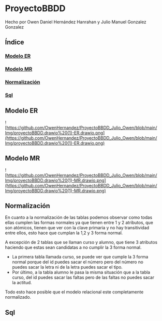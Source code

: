 # ProyectoBBDD

Hecho por Owen Daniel Hernández Hanrahan y Julio Manuel Gonzalez Gonzalez

## Índice

### [Modelo ER](#id1)

### [Modelo MR](#id2)

### [Normalización](#id3)

### [Sql](#id4)

## Modelo ER <a name="id1"></a>

![https://github.com/OwenHernandez/ProyectoBBDD_Julio_Owen/blob/main/Img/proyectoBBDD.drawio%20(1)-ER.drawio.png](https://github.com/OwenHernandez/ProyectoBBDD_Julio_Owen/blob/main/Img/proyectoBBDD.drawio%20(1)-ER.drawio.png)

## Modelo MR <a name="id2"></a>

![https://github.com/OwenHernandez/ProyectoBBDD_Julio_Owen/blob/main/Img/proyectoBBDD.drawio%20(1)-MR.drawio.png](https://github.com/OwenHernandez/ProyectoBBDD_Julio_Owen/blob/main/Img/proyectoBBDD.drawio%20(1)-MR.drawio.png)

## Normalización <a name="id3"></a>

En cuanto a la normalización de las tablas podemos observar como todas ellas cumplen las formas normales ya que tienen entre 1 y 2 atributos, que son atómicos, tienen que ver con la clave primaria y no hay transitividad entre ellos, esto hace que cumplan la 1,2 y 3 forma normal. 

A excepción de 2 tablas que se llaman curso y alumno, que tiene 3 atributos haciendo que estas sean candidatas a no cumplir la 3 forma normal. 
<ul>
<li>La primera tabla llamada curso, se puede ver que cumple la 3 forma normal porque del id puedes sacar el número pero del número no puedes sacar la letra ni de la letra puedes sacar el tipo.</li>
  
<li>Por último, a la tabla alumno le pasa la misma situación que a la tabla curso, del id puedes sacar las faltas pero de las faltas no puedes sacar la actitud.</li> 
</ul>
Todo esto hace posible que el modelo relacional este completamente normalizado.

## Sql <a name="id4"></a>

